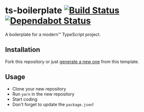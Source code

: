 # ts-boilerplate [![Build Status](https://action-badges.now.sh/ffflorian/ts-boilerplate)](https://github.com/ffflorian/ts-boilerplate/actions/) [![Dependabot Status](https://api.dependabot.com/badges/status?host=github&repo=ffflorian/ts-boilerplate)](https://dependabot.com)

A boilerplate for a modern™ TypeScript project.

## Installation

Fork this repository or just [generate a new one](https://github.com/ffflorian/ts-boilerplate/generate) from this template.

## Usage

* Clone your new repository
* Run `yarn` in the new repository
* Start coding
* Don't forget to update the `package.json`!
